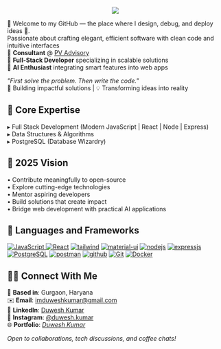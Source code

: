 <!-- <a href="#"><img width="100%" height="auto" src="https://www.aalpha.net/wp-content/uploads/2020/12/full-stack-development.gif" height="175px"/></a> -->

<!-- Animated Header -->
<p align="center">
  <img src="https://readme-typing-svg.herokuapp.com?font=Fira+Code&weight=500&size=30&pause=1000&color=61DAFB&center=true&vCenter=true&width=900&height=100&lines=Hi%2C+I'm+Duwesh+Kumar+👋;Full+Stack+Web+Developer+🚀;Let%E2%80%99s+build+something+amazing+together!">
</p>  


<!--[![GitHub Profile Views](https://komarev.com/ghpvc/?username=Duwesh&color=blue&label=Profile+Views&base=2000)](https://github.com/Duwesh) --> 

<!-- Introduction -->  
👋 Welcome to my GitHub — the place where I design, debug, and deploy ideas 🚀.  
Passionate about crafting elegant, efficient software with clean code and intuitive interfaces  
🔹 **Consultant** @ <a href="https://pvadvisory.in/" target="_blank">PV Advisory</a>  
🔹 **Full-Stack Developer** specializing in scalable solutions  
🔹 **AI Enthusiast** integrating smart features into web apps  

<em>"First solve the problem. Then write the code."</em>  
🚀 Building impactful solutions | 💡 Transforming ideas into reality  

## 🌟 Core Expertise
▸ Full Stack Development (Modern JavaScript | React | Node | Express)  
▸ Data Structures & Algorithms  
▸ PostgreSQL (Database Wizardry)  

## 🎯 2025 Vision  
• Contribute meaningfully to open-source  
• Explore cutting-edge technologies  
• Mentor aspiring developers  
• Build solutions that create impact  
• Bridge web development with practical AI applications 

## 🧰 Languages and Frameworks
<p align="left">
<!-- Frontend -->
  <a href="https://developer.mozilla.org/en-US/docs/Web/JavaScript" target="_blank">
    <img src="https://img.shields.io/badge/JavaScript-323330?style=for-the-badge&logo=javascript&logoColor=F7DF1E" alt="JavaScript">
  </a>
  <a href="https://reactjs.org/" target="_blank"><img src="https://img.shields.io/badge/React-20232A?style=for-the-badge&logo=react&logoColor=61DAFB" alt="React"></a>
  <a href="https://tailwindcss.com/" target="_blank"><img src="https://img.shields.io/badge/Tailwind_CSS-38B2AC?style=for-the-badge&logo=tailwind-css&logoColor=white" alt="tailwind"/></a>
  <a href="https://mui.com/" target="_blank"><img src="https://img.shields.io/badge/Material%20UI-007FFF?style=for-the-badge&logo=mui&logoColor=white" alt="material-ui"/></a>
  <!-- Backend -->
   <a href="https://nodejs.org/" target="_blank"><img src="https://img.shields.io/badge/Node.js-339933?style=for-the-badge&logo=nodedotjs&logoColor=white" alt="nodejs" /></a>
   <a href="https://expressjs.com/" target="_blank"><img src="https://img.shields.io/badge/Express.js-000000?style=for-the-badge&logo=express&logoColor=white" alt="expressjs"/></a>
  <!-- Databases -->
   <a href="https://www.postgresql.org/" target="_blank"><img src="https://img.shields.io/badge/PostgreSQL-316192?style=for-the-badge&logo=postgresql&logoColor=white" alt="PostgreSQL"></a>
  <!-- Tools -->
  <a href="https://www.postman.com/" target="_blank"><img src="https://img.shields.io/badge/Postman-FF6C37?style=for-the-badge&logo=Postman&logoColor=white" alt="postman"/></a>
  <a href="https://github.com/" target="_blank"><img src="https://img.shields.io/badge/GitHub-100000?style=for-the-badge&logo=github&logoColor=white" alt="github"/></a>
  <a href="https://git-scm.com/" target="_blank"><img src="https://img.shields.io/badge/Git-F05032?style=for-the-badge&logo=git&logoColor=white" alt="Git"></a>
  <a href="https://docker.com/" target="_blank"><img src="https://img.shields.io/badge/Docker-2CA5E0?style=for-the-badge&logo=docker&logoColor=white" alt="Docker"></a>
</p>

## 🤝🏻 Connect With Me
📍 **Based in**: Gurgaon, Haryana  
✉️ **Email**: [imduweshkumar@gmail.com](mailto:imduweshkumar@gmail.com)  
🔗 **LinkedIn**: [Duwesh Kumar](https://www.linkedin.com/in/duwesh-kumar/)  
📸 **Instagram**: [@duwesh.kumar](https://instagram.com/duwesh.kumar)  
🌐 **Portfolio**: *[Duwesh Kumar](https://portfolio-duwesh.vercel.app/)*  

*Open to collaborations, tech discussions, and coffee chats!*  

<!--⭐️ From [Duwesh Kumar](https://github.com/duwesh) -->
